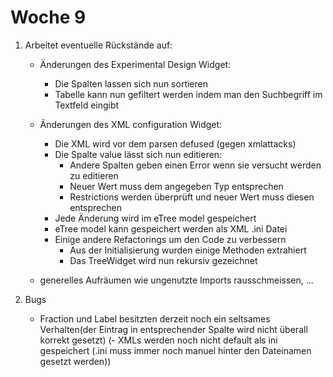 # Woche 9

1. Arbeitet eventuelle Rückstände auf:
    - Änderungen des Experimental Design Widget:
        - Die Spalten lassen sich nun sortieren
        - Tabelle kann nun gefiltert werden indem man den Suchbegriff im Textfeld
            eingibt

    - Änderungen des XML configuration Widget:
        - Die XML wird vor dem parsen defused (gegen xmlattacks)
        - Die Spalte value lässt sich nun editieren:
            - Andere Spalten geben einen Error wenn sie versucht werden zu editieren
            - Neuer Wert muss dem angegeben Typ entsprechen
            - Restrictions werden überprüft und neuer Wert muss diesen entsprechen
        - Jede Änderung wird im eTree model gespeichert
        - eTree model kann gespeichert werden als XML .ini Datei
        - Einige andere Refactorings um den Code zu verbessern
            - Aus der Initialisierung wurden einige Methoden extrahiert
            - Das TreeWidget wird nun rekursiv gezeichnet
            
    - generelles Aufräumen wie ungenutzte Imports rausschmeissen, ...
    
 2. Bugs
    - Fraction und Label besitzten derzeit noch ein seltsames Verhalten(der Eintrag in entsprechender Spalte wird nicht überall korrekt gesetzt)
    (- XMLs werden noch nicht default als ini gespeichert (.ini muss immer noch manuel hinter den Dateinamen gesetzt werden))
